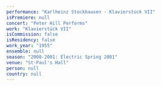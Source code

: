 ```yaml
---
performance: "Karlheinz Stockhausen - Klavierstück VII"
isPremiere: null
concert: "Peter Hill Performs"
work: "Klavierstück VII"
isCommission: false
isResidency: false
work_year: "1955"
ensemble: null
season: "2000-2001: Electric Spring 2001"
venue: "St-Paul's Hall"
person: null
country: null
---
```



